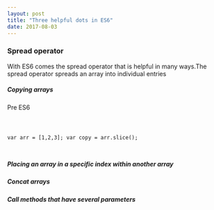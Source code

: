 ```yaml
---
layout: post
title: "Three helpful dots in ES6"
date: 2017-08-03
---
```


<h3> Spread operator </h3>

<p> With ES6 comes the spread operator that is helpful in many ways.The spread operator spreads an array into individual entries  </p>

<h5> Copying arrays </h5>

Pre ES6

<code>

var arr = [1,2,3];
var copy  = arr.slice();

</code>



<h5> Placing an array in a specific index within another array </h5>

<h5> Concat arrays </h5>


<h5> Call methods that have several parameters </h5>



